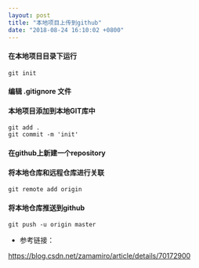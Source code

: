 ```yaml
---
layout: post
title: "本地项目上传到github"
date: "2018-08-24 16:10:02 +0800"
---
```


#### 在本地项目目录下运行

    git init

#### 编辑 .gitignore 文件
#### 本地项目添加到本地GIT库中

    git add .
    git commit -m 'init'

#### 在github上新建一个repository
#### 将本地仓库和远程仓库进行关联

    git remote add origin

#### 将本地仓库推送到github

    git push -u origin master


- 参考链接：

https://blog.csdn.net/zamamiro/article/details/70172900
